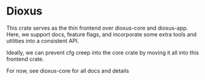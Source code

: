 # Dioxus

This crate serves as the thin frontend over dioxus-core and dioxus-app. Here, we support docs, feature flags, and incorporate some extra tools and utilities into a consistent API.

Ideally, we can prevent cfg creep into the core crate by moving it all into this frontend crate.

For now, see dioxus-core for all docs and details
